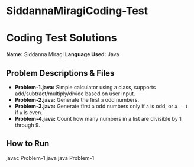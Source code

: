 # SiddannaMiragiCoding-Test
# Coding Test Solutions

**Name:** Siddanna Miragi 
**Language Used:** Java

## Problem Descriptions & Files

- **Problem-1.java:** Simple calculator using a class, supports add/subtract/multiply/divide based on user input.
- **Problem-2.java:** Generate the first `a` odd numbers.
- **Problem-3.java:** Generate first `a` odd numbers only if `a` is odd, or `a - 1` if `a` is even.
- **Problem-4.java:** Count how many numbers in a list are divisible by 1 through 9.

## How to Run
javac Problem-1.java
java Problem-1
